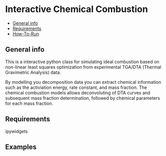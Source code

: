 # Interactive Chemical Combustion

* [General info](#general-info)
* [Requirements](#requirements)
* [How-To-Run](#How-To-Run)

## General info

This is a interactive python class for simulating ideal combustion
based on non-linear least squares optimization from experimental
TGA/DTA (Thermal Gravimetric Analysis) data. 

By modelling you decomposition data you can extract chemical information
such as the activiation energy, rate constant, and mass fraction. The 
chemical combustion models allows deconvoluting of DTA curves and
subsequent mass fraction determination, followed by chemical parameters
for each mass fraction.


## Requirements
ipywidgets

## Examples

